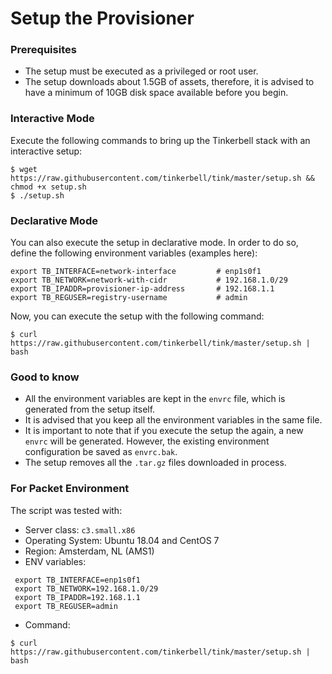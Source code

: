 # Setup the Provisioner

### Prerequisites
 - The setup must be executed as a privileged or root user.
 - The setup downloads about 1.5GB of assets, therefore, it is advised to have a minimum of 10GB disk space available before you begin.

### Interactive Mode
Execute the following commands to bring up the Tinkerbell stack with an interactive setup:
```shell
$ wget https://raw.githubusercontent.com/tinkerbell/tink/master/setup.sh && chmod +x setup.sh
$ ./setup.sh
```

### Declarative Mode
You can also execute the setup in declarative mode. In order to do so, define the following environment variables (examples here):
```shell
export TB_INTERFACE=network-interface         # enp1s0f1
export TB_NETWORK=network-with-cidr           # 192.168.1.0/29
export TB_IPADDR=provisioner-ip-address       # 192.168.1.1
export TB_REGUSER=registry-username           # admin
```

Now, you can execute the setup with the following command:
```shell
$ curl https://raw.githubusercontent.com/tinkerbell/tink/master/setup.sh | bash
```

### Good to know
 - All the environment variables are kept in the `envrc` file, which is generated from the setup itself.
 - It is advised that you keep all the environment variables in the same file.
 - It is important to note that if you execute the setup the again, a new `envrc` will be generated. However, the existing environment configuration be saved as `envrc.bak`.
 - The setup removes all the `.tar.gz` files downloaded in process.

### For Packet Environment

The script was tested with:
 - Server class: `c3.small.x86`
 - Operating System: Ubuntu 18.04 and CentOS 7
 - Region: Amsterdam, NL (AMS1)
 - ENV variables:
 ```shell
  export TB_INTERFACE=enp1s0f1
  export TB_NETWORK=192.168.1.0/29
  export TB_IPADDR=192.168.1.1
  export TB_REGUSER=admin
 ```
 - Command:
 ```shell
 $ curl https://raw.githubusercontent.com/tinkerbell/tink/master/setup.sh | bash
 ```
